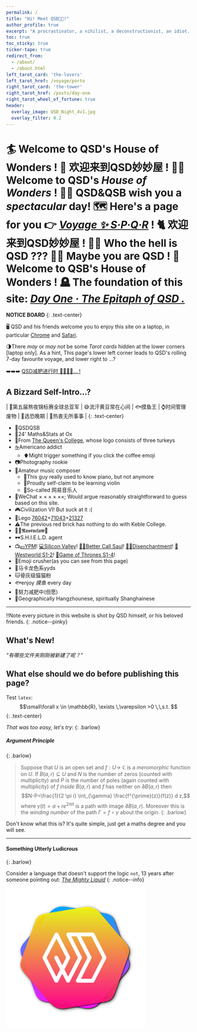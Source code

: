 ```yaml
---
permalink: /
title: "Hi! Meet QSD😵‍💫!"
author_profile: true
excerpt: "A procrastinator, a nihilist, a deconstructionist, an idiot. "
toc: true
toc_sticky: true
ticker-tape: true
redirect_from: 
  - /about/
  - /about.html
left_tarot_card: 'the-lovers'
left_tarot_href: /voyage/porto
right_tarot_card: 'the-tower'
right_tarot_href: /posts/day-one
right_tarot_wheel_of_fortune: true
header:
  overlay_image: QSD_Night_4v1.jpg
  overlay_filter: 0.2
---
```



<h1 style="padding: 0;"><span class="text-type-writer" style="--n-contents: 10;" label="Welcome to QSD's House of Wonders!">
  <span>
    <span>🏄 Welcome to QSD's House of Wonders !</span>
    <span>🔮 欢迎来到QSD妙妙屋 !</span>
    <span>👋🏻 Welcome to QSD's <i>House of Wonders</i> !</span>
    <span>👨‍⚖️ QSD&QSB wish you a <i class="macaron">spectacular</i> day!</span>
    <span>🗺️ Here's a page for you 👉 <a href="/voyage/rome/" target="_blank"><i>Voyage ✨ S·P·Q·R</i></a> !</span>
    <span>🐈 欢迎来到QSD妙妙屋 !</span>
    <span>🤷‍♂️ Who the hell is QSD ???</span>
    <span>🫵🏻 Maybe you are QSD !</span>
    <span>🥂 Welcome to QSB's House of Wonders !</span>
    <span>🪦 The foundation of this site: <a href="/posts/day-one/" target="_blank"><i>Day One · The Epitaph of QSD .</i></a></span>
  </span>
</span></h1>

**NOTICE BOARD**
{: .text-center}

<p class="notice--info">🖥️ <span class="sans-serif">QSD</span> and his friends welcome you to enjoy this site on a laptop, in particular <u>Chrome</u> and <u>Safari</u>.</p>

<p class="notice--success">🌗There <i>may</i> or <i>may not</i> be some <i>Tarot cards</i> hidden at the lower corners [laptop only]. As a hint, This page's lower left corner leads to QSD's rolling 7-day favourite voyage, and lower right to ...?</p>

<p class="notice--pinky">➡️➡️➡️  <a href="posts/2022/03/jianfei-diary" target="_blank">QSD减肥进行时 🏃‍♂️💨💨... !</a></p>

## A Bizzard Self-Intro...?

| 🌃第五届熬夜锦标赛全球总亚军 | 😅流汗黄豆常在心间 | 🐟摸鱼王 | ⌚️时间管理废物 | 🚦选恐晚期 | 🤤热衷无所事事 |
{: .text-center}

- 🤖QSDQSB
- 🔬24' Maths&Stats at Ox
- 🦃From [The Queen's College](https://www.queens.ox.ac.uk), whose logo consists of three turkeys
- [☕️](posts/2022/03/coffee-counter)Americano addict
  - ⬆️Might trigger something if you click the coffee emoji
- 📷Photography rookie
- 🎸Amateur music composer
  - 🎹This guy really used to know piano, but not anymore
  - 🎻Proudly self-claim to be learning violin
  - 🎺So-called 网易音乐人
- 📱WeChat $\times\times\times\times\times\times$; <span class="barlow">Would argue reasonably straightforward to guess based on this site.</span>
- 🎮Civilization VI! But suck at it :(
- 🧱Lego [76042](https://www.lego.com/en-gb/product/the-shield-helicarrier-76042)+[71043](https://www.lego.com/en-gb/product/hogwarts-castle-71043)+[21327](https://www.lego.com/en-gb/product/typewriter-21327)
- ⚠️The previous red brick has nothing to do with Keble College.
- 🧙‍♂️𝕽𝖆𝖛𝖊𝖓𝖈𝖑𝖆𝖜🦅
- 🕶S.H.I.E.L.D. agent
- 📺<span class="barlow">[💷YPM](https://www.imdb.com/title/tt0086831/)! [💻Silicon Valley](https://www.imdb.com/title/tt2575988/)! [🧑‍💼Better Call Saul](https://www.imdb.com/title/tt3032476/)! [👸🏼Disenchantment](https://www.imdb.com/title/tt5363918/)! [🤖Westworld S1-2](https://www.imdb.com/title/tt0475784/)! [🐉Game of Thrones S1-4](https://www.imdb.com/title/tt0944947/)!</span>
- 👾Emoji crusher(as you can see from this page)
- 🎨<span class="macaron">马卡龙色系yyds</span>
- 🐱骨灰级猫猫粉
- 🐟enjoy *摸鱼* every day
- 🏃努力减肥中(但愿)
- 🪷Geographically Hangzhounese, spiritually Shanghainese

----------

‼️Note every picture in this website is shot by QSD himself, or his beloved friends.
{: .notice--pinky}
## What's New!
_"有哪些文件夹刚刚被新建了呢？"_

## What else should we do before publishing this page?

Test `latex`: 
$$\small\forall x \in \mathbb{R}, \exists \,\varepsilon >0 \,\,s.t. $$
{: .text-center}

_That was too easy, let's try:_
{: .barlow}

##### Argument Principle
{: .barlow}

> Suppose that $U$ is an open set and $f: U \rightarrow$ $\mathbb{C}$ is a *meromorphic* function on $U$. If $B(a, r) \subseteq U$ and $N$ is the number of zeros (counted with multiplicity) and $P$ is the number of poles (again counted with multiplicity) of $f$ *inside* $B(a, r)$ and $f$ has neither on $\partial B(a, r)$ then $$N-P=\frac{1}{2 \pi i} \int_{\gamma} \frac{f^{\prime}(z)}{f(z)} d z,$$ where $\gamma(t)=a+r e^{2 \pi i t}$ is a path with image $\partial B(a, r)$. Moreover this is the *winding number* of the path $\Gamma=f \circ \gamma$ about the origin.
{: .barlow}

Don't know what this is? It's quite simple, just get a maths degree and you will see.

----

#### Something Utterly Ludicrous
{: .barlow}

Consider a language that doesn't support the logic `not`, 13 years after someone pointing out: *[The Mighty Liquid](https://github.com/Shopify/liquid/issues/138)*
{: .notice--info}
<div class="logo_wrapper" style="max-width: 75%;"><a href="#a-bizzard-self-intro"><img src="/images/QSDLOGO-2000.svg" alt="QSD Logo" class="logo_style"></a></div>